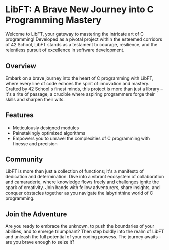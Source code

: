 # LibFT: A Brave New Journey into C Programming Mastery

Welcome to LibFT, your gateway to mastering the intricate art of C programming! Developed as a pivotal project within the esteemed corridors of 42 School, LibFT stands as a testament to courage, resilience, and the relentless pursuit of excellence in software development.

## Overview

Embark on a brave journey into the heart of C programming with LibFT, where every line of code echoes the spirit of innovation and mastery. Crafted by 42 School's finest minds, this project is more than just a library – it's a rite of passage, a crucible where aspiring programmers forge their skills and sharpen their wits.

## Features

- Meticulously designed modules
- Painstakingly optimized algorithms
- Empowers you to unravel the complexities of C programming with finesse and precision

## Community

LibFT is more than just a collection of functions; it's a manifesto of dedication and determination. Dive into a vibrant ecosystem of collaboration and camaraderie, where knowledge flows freely and challenges ignite the spark of creativity. Join hands with fellow adventurers, share insights, and conquer obstacles together as you navigate the labyrinthine world of C programming.

## Join the Adventure

Are you ready to embrace the unknown, to push the boundaries of your abilities, and to emerge triumphant? Then step boldly into the realm of LibFT and unleash the full potential of your coding prowess. The journey awaits – are you brave enough to seize it?
